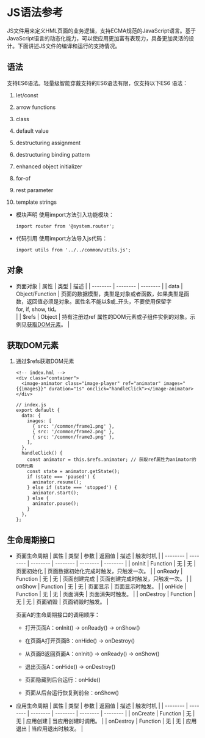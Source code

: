 # JS语法参考


JS文件用来定义HML页面的业务逻辑，支持ECMA规范的JavaScript语言。基于JavaScript语言的动态化能力，可以使应用更加富有表现力，具备更加灵活的设计。下面讲述JS文件的编译和运行的支持情况。


## 语法

支持ES6语法。轻量级智能穿戴支持的ES6语法有限，仅支持以下ES6 语法：

1. let/const

2. arrow functions

3. class

4. default value

5. destructuring assignment

6. destructuring binding pattern

7. enhanced object initializer

8. for-of

9. rest parameter

10. template strings

- 模块声明
  使用import方法引入功能模块：

    
  ```
  import router from '@system.router';
  ```

- 代码引用
  使用import方法导入js代码：

    
  ```
  import utils from '../../common/utils.js';
  ```


## 对象

- 页面对象
    | 属性 | 类型 | 描述 | 
  | -------- | -------- | -------- |
  | data | Object/Function | 页面的数据模型，类型是对象或者函数，如果类型是函数，返回值必须是对象。属性名不能以$或_开头，不要使用保留字for,&nbsp;if,&nbsp;show,&nbsp;tid。<br/> | 
  | $refs | Object | 持有注册过ref&nbsp;属性的DOM元素或子组件实例的对象。示例见[获取DOM元素](#获取dom元素)。 |


## 获取DOM元素

1. 通过$refs获取DOM元素
     
   ```
   <!-- index.hml -->
   <div class="container">
     <image-animator class="image-player" ref="animator" images="{{images}}" duration="1s" onclick="handleClick"></image-animator>
   </div>
   ```

     
   ```
   // index.js
   export default {
     data: {
       images: [
         { src: '/common/frame1.png' },
         { src: '/common/frame2.png' },
         { src: '/common/frame3.png' },
       ],
     },
     handleClick() {
       const animator = this.$refs.animator; // 获取ref属性为animator的DOM元素
       const state = animator.getState();
       if (state === 'paused') {
         animator.resume();
       } else if (state === 'stopped') {
         animator.start();
       } else {
         animator.pause();
       }
     },
   };
   ```


## 生命周期接口

- 页面生命周期
    | 属性 | 类型 | 参数 | 返回值 | 描述 | 触发时机 | 
  | -------- | -------- | -------- | -------- | -------- | -------- |
  | onInit | Function | 无 | 无 | 页面初始化 | 页面数据初始化完成时触发，只触发一次。 | 
  | onReady | Function | 无 | 无 | 页面创建完成 | 页面创建完成时触发，只触发一次。 | 
  | onShow | Function | 无 | 无 | 页面显示 | 页面显示时触发。 | 
  | onHide | Function | 无 | 无 | 页面消失 | 页面消失时触发。 | 
  | onDestroy | Function | 无 | 无 | 页面销毁 | 页面销毁时触发。 |
  
    页面A的生命周期接口的调用顺序：
  - 打开页面A：onInit() -&gt; onReady() -&gt; onShow()
  
  - 在页面A打开页面B：onHide() -&gt; onDestroy()
  
  - 从页面B返回页面A：onInit() -&gt; onReady() -&gt; onShow()
  
  - 退出页面A：onHide() -&gt; onDestroy()
  
  - 页面隐藏到后台运行：onHide()
  
  - 页面从后台运行恢复到前台：onShow()

- 应用生命周期
    | 属性 | 类型 | 参数 | 返回值 | 描述 | 触发时机 | 
  | -------- | -------- | -------- | -------- | -------- | -------- |
  | onCreate | Function | 无 | 无 | 应用创建 | 当应用创建时调用。 | 
  | onDestroy | Function | 无 | 无 | 应用退出 | 当应用退出时触发。 | 
